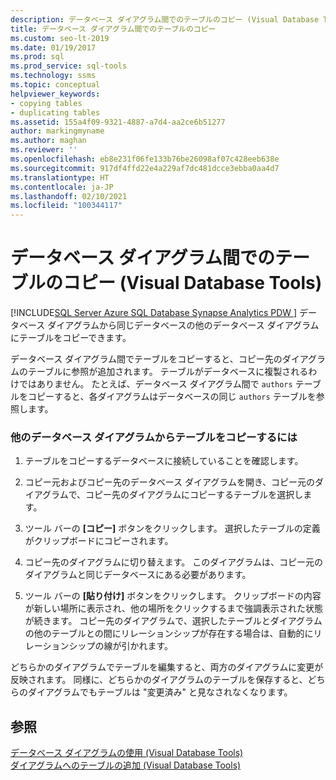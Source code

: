 ```yaml
---
description: データベース ダイアグラム間でのテーブルのコピー (Visual Database Tools)
title: データベース ダイアグラム間でのテーブルのコピー
ms.custom: seo-lt-2019
ms.date: 01/19/2017
ms.prod: sql
ms.prod_service: sql-tools
ms.technology: ssms
ms.topic: conceptual
helpviewer_keywords:
- copying tables
- duplicating tables
ms.assetid: 155a4f09-9321-4887-a7d4-aa2ce6b51277
author: markingmyname
ms.author: maghan
ms.reviewer: ''
ms.openlocfilehash: eb8e231f06fe133b76be26098af07c428eeb638e
ms.sourcegitcommit: 917df4ffd22e4a229af7dc481dcce3ebba0aa4d7
ms.translationtype: HT
ms.contentlocale: ja-JP
ms.lasthandoff: 02/10/2021
ms.locfileid: "100344117"
---
```

# <a name="copy-tables-from-one-database-diagrams-to-another-visual-database-tools"></a>データベース ダイアグラム間でのテーブルのコピー (Visual Database Tools)
[!INCLUDE[SQL Server Azure SQL Database Synapse Analytics PDW ](../../includes/applies-to-version/sql-asdb-asdbmi-asa-pdw.md)]
データベース ダイアグラムから同じデータベースの他のデータベース ダイアグラムにテーブルをコピーできます。  
  
データベース ダイアグラム間でテーブルをコピーすると、コピー先のダイアグラムのテーブルに参照が追加されます。 テーブルがデータベースに複製されるわけではありません。 たとえば、データベース ダイアグラム間で `authors` テーブルをコピーすると、各ダイアグラムはデータベースの同じ `authors` テーブルを参照します。  
  
### <a name="to-copy-a-table-from-another-database-diagram"></a>他のデータベース ダイアグラムからテーブルをコピーするには  
  
1.  テーブルをコピーするデータベースに接続していることを確認します。  
  
2.  コピー元およびコピー先のデータベース ダイアグラムを開き、コピー元のダイアグラムで、コピー先のダイアグラムにコピーするテーブルを選択します。  
  
3.  ツール バーの **[コピー]** ボタンをクリックします。 選択したテーブルの定義がクリップボードにコピーされます。  
  
4.  コピー先のダイアグラムに切り替えます。 このダイアグラムは、コピー元のダイアグラムと同じデータベースにある必要があります。  
  
5.  ツール バーの **[貼り付け]** ボタンをクリックします。 クリップボードの内容が新しい場所に表示され、他の場所をクリックするまで強調表示された状態が続きます。 コピー先のダイアグラムで、選択したテーブルとダイアグラムの他のテーブルとの間にリレーションシップが存在する場合は、自動的にリレーションシップの線が引かれます。  
  
どちらかのダイアグラムでテーブルを編集すると、両方のダイアグラムに変更が反映されます。 同様に、どちらかのダイアグラムのテーブルを保存すると、どちらのダイアグラムでもテーブルは "変更済み" と見なされなくなります。  
  
## <a name="see-also"></a>参照  
[データベース ダイアグラムの使用 (Visual Database Tools)](../../ssms/visual-db-tools/work-with-database-diagrams-visual-database-tools.md)  
[ダイアグラムへのテーブルの追加 (Visual Database Tools)](../../ssms/visual-db-tools/add-tables-to-diagrams-visual-database-tools.md)  
  
